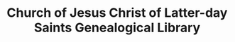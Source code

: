 ---
layout: repo
title: "Church of Jesus Christ of Latter-day Saints Genealogical Library"
id: 1797
permalink: repos/1797/
---